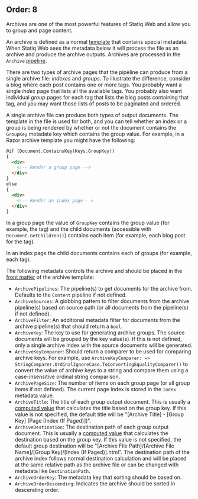 Order: 8
---
Archives are one of the most powerful features of Statiq Web and allow you to group and page content.

An archive is defined as a normal [template](xref:web-templates) that contains special metadata. When Statiq Web sees the metadata below it will process the file as an archive and produce the archive outputs. Archives are processed in the `Archive` [pipeline](xref:pipelines-and-modules).

There are two types of archive pages that the pipeline can produce from a single archive file: _indexes_ and _groups_. To illustrate the difference, consider a blog where each post contains one or more tags. You probably want a single _index_ page that lists all the available tags. You probably also want individual _group_ pages for each tag that lists the blog posts containing that tag, and you may want those lists of posts to be paginated and ordered.

A single archive file can produce both types of output documents. The template in the file is used for both, and you can tell whether an index or a group is being rendered by whether or not the document contains the `GroupKey` metadata key which contains the group value. For example, in a Razor archive template you might have the following:

``` html
@if (Document.ContainsKey(Keys.GroupKey))
{
  <div>
    <!-- Render a group page -->
  </div>
}
else
{
  <div>
    <!-- Render an index page -->
  </div>
}
```

In a group page the value of `GroupKey` contains the group value (for example, the tag) and the child documents (accessible with `Document.GetChildren()`) contains each item (for example, each blog post for the tag).

In an index page the child documents contains each of groups (for example, each tag).

The following metadata controls the archive and should be placed in the [front matter](xref:front-matter) of the archive template:

- `ArchivePipelines`: The pipeline(s) to get documents for the archive from. Defaults to the `Content` pipeline if not defined.
- `ArchiveSources`: A globbing pattern to filter documents from the archive pipeline(s) based on source path (or all documents from the pipeline(s) if not defined).
- `ArchiveFilter`: An additional metadata filter for documents from the archive pipeline(s) that should return a `bool`.
- `ArchiveKey`: The key to use for generating archive groups. The source documents will be grouped by the key value(s). If this is not defined, only a single archive index with the source documents will be generated.
- `ArchiveKeyComparer`: Should return a comparer to be used for comparing archive keys. For example, use `ArchiveKeyComparer: => StringComparer.OrdinalIgnoreCase.ToConvertingEqualityComparer()` to convert the value of archive keys to a string and compare them using a case-insensitive ordinal string comparison.
- `ArchivePageSize`: The number of items on each group page (or all group items if not defined). The current page index is stored in the `Index` metadata value.
- `ArchiveTitle`: The title of each group output document. This is usually a [computed value](xref:metadata-values#computed-values) that calculates the title based on the group key. If this value is not specified, the default title will be "[Archive Title] - [Group Key] (Page [Index (If Paged)])".
- `ArchiveDestination`: The destination path of each group output document. This is usually a [computed value](xref:metadata-values#computed-values) that calculates the destination based on the group key. If this value is not specified, the default group destination will be "[Archive File Path]/[Archive File Name]/[Group Key]/[Index (If Paged)].html". The destination path of the archive index follows normal destination calculation and will be placed at the same relative path as the archive file or can be changed with metadata like `DestinationPath`.
- `ArchiveOrderKey`: The metadata key that sorting should be based on.
- `ArchiveOrderDescending`: Indicates the archive should be sorted in descending order.
